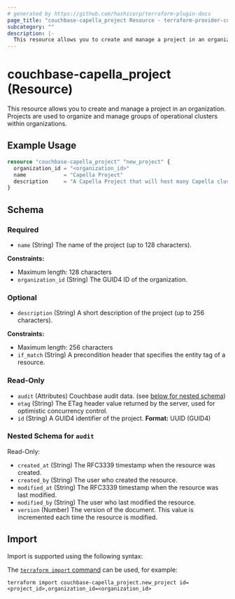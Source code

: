 ```yaml
---
# generated by https://github.com/hashicorp/terraform-plugin-docs
page_title: "couchbase-capella_project Resource - terraform-provider-couchbase-capella"
subcategory: ""
description: |-
  This resource allows you to create and manage a project in an organization. Projects are used to organize and manage groups of operational clusters within organizations.
---
```


# couchbase-capella_project (Resource)

This resource allows you to create and manage a project in an organization. Projects are used to organize and manage groups of operational clusters within organizations.

## Example Usage

```terraform
resource "couchbase-capella_project" "new_project" {
  organization_id = "<organization_id>"
  name            = "Capella Project"
  description     = "A Capella Project that will host many Capella clusters."
}
```

<!-- schema generated by tfplugindocs -->
## Schema

### Required

- `name` (String) The name of the project (up to 128 characters).

**Constraints:**
  - Maximum length: 128 characters
- `organization_id` (String) The GUID4 ID of the organization.

### Optional

- `description` (String) A short description of the project (up to 256 characters).

**Constraints:**
  - Maximum length: 256 characters
- `if_match` (String) A precondition header that specifies the entity tag of a resource.

### Read-Only

- `audit` (Attributes) Couchbase audit data. (see [below for nested schema](#nestedatt--audit))
- `etag` (String) The ETag header value returned by the server, used for optimistic concurrency control.
- `id` (String) A GUID4 identifier of the project.
**Format:** UUID (GUID4)

<a id="nestedatt--audit"></a>
### Nested Schema for `audit`

Read-Only:

- `created_at` (String) The RFC3339 timestamp when the resource was created.
- `created_by` (String) The user who created the resource.
- `modified_at` (String) The RFC3339 timestamp when the resource was last modified.
- `modified_by` (String) The user who last modified the resource.
- `version` (Number) The version of the document. This value is incremented each time the resource is modified.

## Import

Import is supported using the following syntax:

The [`terraform import` command](https://developer.hashicorp.com/terraform/cli/commands/import) can be used, for example:

```shell
terraform import couchbase-capella_project.new_project id=<project_id>,organization_id=<organization_id>
```
